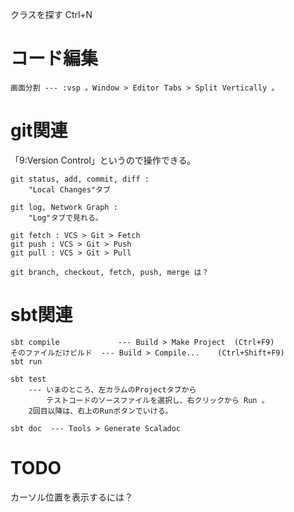

クラスを探す  Ctrl+N


# コード編集

```
画面分割 --- :vsp 。Window > Editor Tabs > Split Vertically 。 
```

# git関連

「9:Version Control」というので操作できる。

```
git status, add, commit, diff : 
    "Local Changes"タブ

git log, Network Graph : 
    "Log"タブで見れる。

git fetch : VCS > Git > Fetch
git push : VCS > Git > Push
git pull : VCS > Git > Pull

git branch, checkout, fetch, push, merge は？
```


# sbt関連

```
sbt compile             --- Build > Make Project  (Ctrl+F9)
そのファイルだけビルド  --- Build > Compile...    (Ctrl+Shift+F9)
sbt run

sbt test
    --- いまのところ、左カラムのProjectタブから
        テストコードのソースファイルを選択し、右クリックから Run 。
	2回目以降は、右上のRunボタンでいける。

sbt doc  --- Tools > Generate Scaladoc
```


# TODO

カーソル位置を表示するには？


